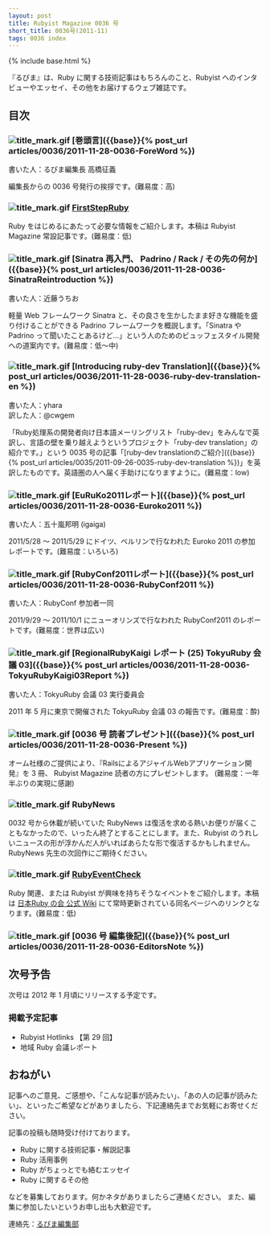 ```yaml
---
layout: post
title: Rubyist Magazine 0036 号
short_title: 0036号(2011-11)
tags: 0036 index
---
```

{% include base.html %}


『るびま』は、Ruby に関する技術記事はもちろんのこと、Rubyist へのインタビューやエッセイ、その他をお届けするウェブ雑誌です。

## 目次

### ![title_mark.gif]({{base}}{{site.baseurl}}/images/title_mark.gif) [巻頭言]({{base}}{% post_url articles/0036/2011-11-28-0036-ForeWord %})

書いた人：るびま編集長 高橋征義

編集長からの 0036 号発行の挨拶です。(難易度：高)

### ![title_mark.gif]({{base}}{{site.baseurl}}/images/title_mark.gif) [FirstStepRuby](https://github.com/rubima/rubima/blob/master/first_step_ruby/first-step-ruby-2.0.md)

Ruby をはじめるにあたって必要な情報をご紹介します。本稿は Rubyist Magazine 常設記事です。(難易度：低)

### ![title_mark.gif]({{base}}{{site.baseurl}}/images/title_mark.gif) [Sinatra 再入門、 Padrino / Rack / その先の何か]({{base}}{% post_url articles/0036/2011-11-28-0036-SinatraReintroduction %})

書いた人：近藤うちお

軽量 Web フレームワーク Sinatra と、その良さを生かしたまま好きな機能を盛り付けることができる Padrino フレームワークを概説します。「Sinatra や Padrino って聞いたことあるけど…」という人のためのビュッフェスタイル開発への道案内です。(難易度：低〜中)

### ![title_mark.gif]({{base}}{{site.baseurl}}/images/title_mark.gif)  [Introducing ruby-dev Translation]({{base}}{% post_url articles/0036/2011-11-28-0036-ruby-dev-translation-en %})

書いた人：yhara<br />
訳した人：@cwgem

「Ruby処理系の開発者向け日本語メーリングリスト「ruby-dev」をみんなで英訳し、言語の壁を乗り越えようというプロジェクト「ruby-dev translation」の紹介です。」という 0035 号の記事「[ruby-dev translationのご紹介]({{base}}{% post_url articles/0035/2011-09-26-0035-ruby-dev-translation %})」を英訳したものです。英語圏の人へ届く手助けになりますように。(難易度：low)

### ![title_mark.gif]({{base}}{{site.baseurl}}/images/title_mark.gif)  [EuRuKo2011レポート]({{base}}{% post_url articles/0036/2011-11-28-0036-Euroko2011 %})

書いた人：五十嵐邦明 (igaiga)

2011/5/28 〜 2011/5/29 にドイツ、ベルリンで行なわれた Euroko 2011 の参加レポートです。(難易度：いろいろ)

### ![title_mark.gif]({{base}}{{site.baseurl}}/images/title_mark.gif) [RubyConf2011レポート]({{base}}{% post_url articles/0036/2011-11-28-0036-RubyConf2011 %})

書いた人：RubyConf 参加者一同

2011/9/29 〜 2011/10/1 にニューオリンズで行なわれた RubyConf2011 のレポートです。(難易度：世界は広い)

### ![title_mark.gif]({{base}}{{site.baseurl}}/images/title_mark.gif) [RegionalRubyKaigi レポート (25) TokyuRuby 会議 03]({{base}}{% post_url articles/0036/2011-11-28-0036-TokyuRubyKaigi03Report %})

書いた人：TokyuRuby 会議 03 実行委員会

2011 年 5 月に東京で開催された TokyuRuby 会議 03 の報告です。(難易度：酔)

### ![title_mark.gif]({{base}}{{site.baseurl}}/images/title_mark.gif) [0036 号 読者プレゼント]({{base}}{% post_url articles/0036/2011-11-28-0036-Present %})

オーム社様のご提供により、『RailsによるアジャイルWebアプリケーション開発』を 3 冊、 Rubyist Magazine 読者の方にプレゼントします。 (難易度：一年半ぶりの実現に感謝)

### ![title_mark.gif]({{base}}{{site.baseurl}}/images/title_mark.gif) RubyNews

0032 号から休載が続いていた RubyNews は復活を求める熱いお便りが届くこともなかったので、いったん終了とすることにします。また、Rubyist のうれしいニュースの形が浮かんだ人がいればあらたな形で復活するかもしれません。RubyNews 先生の次回作にご期待ください。

### ![title_mark.gif]({{base}}{{site.baseurl}}/images/title_mark.gif) [RubyEventCheck](https://github.com/ruby-no-kai/official/wiki/RubyEventCheck)

Ruby 関連、または Rubyist が興味を持ちそうなイベントをご紹介します。本稿は [日本Ruby の会 公式 Wiki](https://github.com/ruby-no-kai/official/wiki) にて常時更新されている同名ページへのリンクとなります。(難易度：低)

### ![title_mark.gif]({{base}}{{site.baseurl}}/images/title_mark.gif) [0036 号 編集後記]({{base}}{% post_url articles/0036/2011-11-28-0036-EditorsNote %})

## 次号予告

次号は 2012 年 1 月頃にリリースする予定です。

### 掲載予定記事

* Rubyist Hotlinks 【第 29 回】
* 地域 Ruby 会議レポート


## おねがい

記事へのご意見、ご感想や、「こんな記事が読みたい」、「あの人の記事が読みたい」、といったご希望などがありましたら、下記連絡先までお気軽にお寄せください。

記事の投稿も随時受け付けております。

* Ruby に関する技術記事・解説記事
* Ruby 活用事例
* Ruby がちょっとでも絡むエッセイ
* Ruby に関するその他


などを募集しております。何かネタがありましたらご連絡ください。
また、編集に参加したいというお申し出も大歓迎です。

連絡先：[るびま編集部](mailto:magazine@ruby-no-kai.org)


